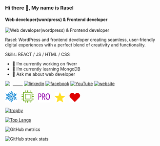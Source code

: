 ### Hi there 👋, My name is Rasel
#### Web developer(wordpress) & Frontend developer
![Web developer(wordpress) & Frontend developer](https://media.licdn.com/dms/image/D4D16AQH8fydQ125xnw/profile-displaybackgroundimage-shrink_350_1400/0/1704733418101?e=1710374400&v=beta&t=f-VVxlsFD-hKhDuJFmpUgYbsgb1cqjnPFByIQXfOsUk)

Rasel: WordPress and frontend developer creating seamless, user-friendly digital experiences with a perfect blend of creativity and functionality.

Skills: REACT / JS / HTML / CSS

- 🔭 I’m currently working on fiverr 
- 🌱 I’m currently learning MongoDB 
- 💬 Ask me about web developer 


[<img src='https://cdn.jsdelivr.net/npm/simple-icons@3.0.1/icons/github.svg' alt='github' height='40' style="color:white;">](https://github.com/https://github.com/Developerrasel2)  [<img src='https://cdn.jsdelivr.net/npm/simple-icons@3.0.1/icons/linkedin.svg' alt='linkedin' height='40'>](https://www.linkedin.com/in/www.linkedin.com/in/mdraselali2/)  [<img src='https://cdn.jsdelivr.net/npm/simple-icons@3.0.1/icons/facebook.svg' alt='facebook' height='40'>](https://www.facebook.com/https://www.facebook.com/profile.php?id=100073389461181&mibextid=2JQ9oc)  [<img src='https://cdn.jsdelivr.net/npm/simple-icons@3.0.1/icons/youtube.svg' alt='YouTube' height='40'>](https://www.youtube.com/channel/https://www.youtube.com/c/SmartIdeaPro)  [<img src='https://cdn.jsdelivr.net/npm/simple-icons@3.0.1/icons/icloud.svg' alt='website' height='40'>](https://www.developerrasel.com)  



<a href='https://archiveprogram.github.com/'><img src='https://raw.githubusercontent.com/acervenky/animated-github-badges/master/assets/acbadge.gif' width='40' height='40'></a> <a href='https://docs.github.com/en/developers'><img src='https://raw.githubusercontent.com/acervenky/animated-github-badges/master/assets/devbadge.gif' width='40' height='40'></a> <a href='https://github.com/pricing'><img src='https://raw.githubusercontent.com/acervenky/animated-github-badges/master/assets/pro.gif' width='40' height='40'></a> <a href='https://stars.github.com/'><img src='https://raw.githubusercontent.com/acervenky/animated-github-badges/master/assets/starbadge.gif' width='35' height='35'></a> <a href='https://docs.github.com/en/github/supporting-the-open-source-community-with-github-sponsors'><img src='https://raw.githubusercontent.com/acervenky/animated-github-badges/master/assets/sponsorbadge.gif' width='35' height='35'></a> 

[![trophy](https://github-profile-trophy.vercel.app/?username=https://github.com/Developerrasel2)](https://github.com/ryo-ma/github-profile-trophy)

[![Top Langs](https://github-readme-stats.vercel.app/api/top-langs/?username=https://github.com/Developerrasel2)](https://github.com/anuraghazra/github-readme-stats)

![GitHub metrics](https://metrics.lecoq.io/https://github.com/Developerrasel2)  

![GitHub streak stats](https://streak-stats.demolab.com/?user=https://github.com/Developerrasel2)  


